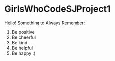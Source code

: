 # GirlsWhoCodeSJProject1

Hello! Something to Always Remember:

1. Be positive
2. Be cheerful
3. Be kind
4. Be helpful
5. Be happy :)
